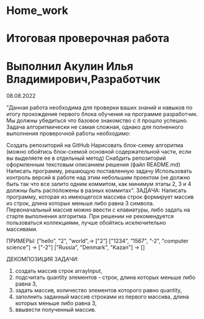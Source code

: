 # Home_work #
# Итоговая проверочная работа #
# Выполнил Акулин Илья Владимирович,Разработчик #

08.08.2022

"Данная работа необходима для проверки ваших знаний и навыков по итогу прохождения первого блока обучения на программе разработчик. Мы должны убедиться что базовое знакомство с it прошло успешно. Задача алгоритмически не самая сложная, однако для полненного выполнения проверочной работы необходимо:

Создать репозиторий на GitHub
Нарисовать блок-схему алгоритма (можно обойтись блок-схемой основной содержательной части, если вы выделяете ее в отдельный метод)
Снабдить репозиторий оформленным текстовым описанием решения (файл README.md)
Написать программу, решающую поставленную задачу
Использовать контроль версий в работе над этим небольшим проектом (не должно быть так что все залито одним коммитом, как минимум этапы 2, 3 и 4 должны быть расположены в разных коммитах".
ЗАДАЧА:
Написать программу, которая из имеющегося массива строк формирует массив из строк, длина которых меньше либо равна 3 символа. Первоначальный массив можно ввести с клавиатуры, либо задать на старте выполнения алгоритма. При решении не рекомендуется пользоваться коллекциями, лучше обойтись исключительно массивами.

ПРИМЕРЫ:
["hello”, "2", "world”,-> ["2”] ["1234”, ”1567", ”-2”, "computer science"] -> ["-2"] ["Russia”, "Denmark", "Kazan"] -> []

ДЕКОМПОЗИЦИЯ ЗАДАЧИ:
 1. создать массив строк arrayInput,
 2. подсчитать quantity элементов - строк, длина которых меньше либо равна 3,
 3. задать массив, количество элементов которого равно quantity,
 4. заполнить заданный массив строками из первого массива, длина которых меньше либо равна 3,
 5. ввывести полученный массив.
